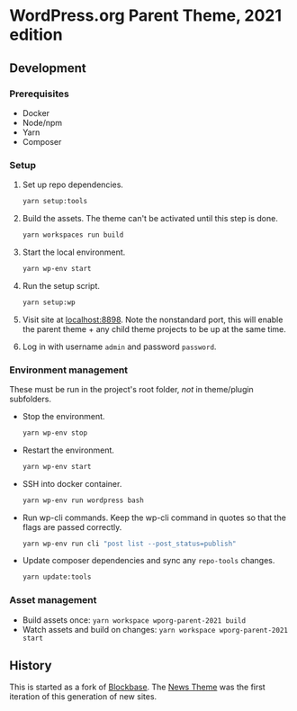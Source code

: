 # WordPress.org Parent Theme, 2021 edition

## Development

### Prerequisites

* Docker
* Node/npm
* Yarn
* Composer

### Setup

1. Set up repo dependencies.

    ```bash
    yarn setup:tools
    ```

1. Build the assets. The theme can't be activated until this step is done.

    ```bash
    yarn workspaces run build
    ```

1. Start the local environment.

    ```bash
    yarn wp-env start
    ```

1. Run the setup script.

    ```bash
    yarn setup:wp
    ```

1. Visit site at [localhost:8898](http://localhost:8898). Note the nonstandard port, this will enable the parent theme + any child theme projects to be up at the same time.

1. Log in with username `admin` and password `password`.

### Environment management

These must be run in the project's root folder, _not_ in theme/plugin subfolders.

* Stop the environment.

    ```bash
    yarn wp-env stop
    ```

* Restart the environment.

    ```bash
    yarn wp-env start
    ```

* SSH into docker container.

    ```bash
    yarn wp-env run wordpress bash
    ```

* Run wp-cli commands. Keep the wp-cli command in quotes so that the flags are passed correctly.

    ```bash
    yarn wp-env run cli "post list --post_status=publish"
    ```

* Update composer dependencies and sync any `repo-tools` changes.

    ```bash
    yarn update:tools
    ```

### Asset management

* Build assets once: `yarn workspace wporg-parent-2021 build`
* Watch assets and build on changes: `yarn workspace wporg-parent-2021 start`

## History

This is started as a fork of [Blockbase](https://github.com/Automattic/themes/tree/trunk/blockbase). The [News Theme](https://github.com/WordPress/wporg-news-2021) was the first iteration of this generation of new sites.

